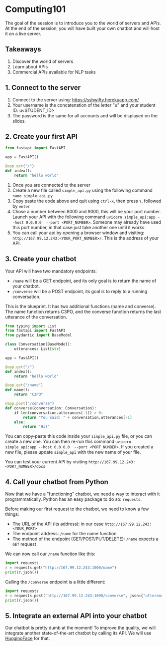 # Computing101

The goal of the session is to introduce you to the world of servers and APIs. At the end of the session, you will have built your own chatbot and will host it on a live server.

## Takeaways
1. Discover the world of servers
2. Learn about APIs
3. Commercial APIs available for NLP tasks

## 1. Connect to the server

1. Connect to the server using: https://sshwifty.herokuapp.com/
2. Your username is the concatenation of the letter "u" and your student ID: u<STUDENT_ID>
3. The password is the same for all accounts and will be displayed on the slides.

## 2. Create your first API
```python
from fastapi import FastAPI

app = FastAPI()

@app.get("/")
def index():
    return "hello world"
```
1. Once you are connected to the server
2. Create a new file called `simple_api.py` using the following command `nano simple_api.py`
3. Copy paste the code above and quit using `ctrl-x`, then press `Y`, followed by `enter`
4. Chose a number between 8000 and 9000, this will be your port number. Launch your API with the following command `uvicorn simple_api:app --host 0.0.0.0  --port <PORT_NUMBER>`. Someone may already have used this port number, in that case just take another one until it works.
5. You can call your api by opening a browser window and visiting: `http://167.99.12.243:<YOUR_PORT_NUMBER>/`. This is the address of your API.

## 3. Create your chatbot
Your API will have two mandatory endpoints:
* `/name` will be a GET endpoint, and its only goal is to return the name of your chatbot.
* `/converse` will be a POST endpoint, its goal is to reply to a running conversation.

This is the blueprint. It has two additional functions (name and converse). The name function returns C3PO, and the converse function returns the last utterance of the conversation. 
```python
from typing import List
from fastapi import FastAPI
from pydantic import BaseModel

class Conversation(BaseModel):
    utterances: List[str]

app = FastAPI()

@app.get("/")
def index():
    return "hello world"

@app.get("/name")
def name():
    return "C3PO"

@app.post("/converse")
def converse(conversation: Conversation):
    if len(conversation.utterances[-1]) > 0:
        return "You said: " + conversation.utterances[-1]
    else:
        return "Hi!"
```
You can copy-paste this code inside your `simple_api.py` file, or you can create a new one. You can then re-run this command `uvicorn simple_api:app --host 0.0.0.0  --port <PORT_NUMBER>`. If you created a new file, please update `simple_api` with the new name of your file.

You can test your current API by visiting `http://167.99.12.243:<PORT_NUMBER>/docs`

## 4. Call your chatbot from Python
Now that we have a "functioning" chatbot, we need a way to interact with it programmatically.
Python has an easy package to do so: `requests`.

Before making our first request to the chatbot, we need to know a few things:
* The URL of the API (its address): in our case `http://167.99.12.243:<YOUR_PORT>`
* The endpoint address: `/name` for the name function
* The method of the endpoint (GET/POST/PUT/DELETE): `/name` expects a `GET` request

We can now call our `/name` function like this:
```python
import requests
r = requests.get("http://167.99.12.243:1000/name")
print(r.json())
```
Calling the `/converse` endpoint is a little different:
```python
import requests
r = requests.post("http://167.99.12.243:1000/converse", json={"utterances": ["hi"]})
print(r.json())
```

## 5. Integrate an external API into your chatbot
Our chatbot is pretty dumb at the moment! To improve the quality, we will integrate another state-of-the-art chatbot by calling its API. We will use [HuggingFace](https://huggingface.co/) for that.


